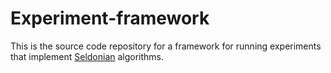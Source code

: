# Experiment-framework

This is the source code repository for a framework for running experiments that implement [Seldonian](http://aisafety.cs.umass.edu/) algorithms. 

